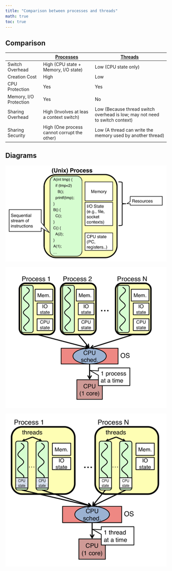 ```yaml
---
title: "Comparison between processes and threads"
math: true
toc: true
---
```


## Comparison
|                        | [Processes](/notes/Process.md)                 | [Threads](/notes/Thread.md)                                                    |
| ---------------------- | ------------------------------------------- | --------------------------------------------------------------------------- |
| Switch Overhead        | High (CPU state + Memory, I/O state)        | Low (CPU state only)                                                        |
| Creation Cost          | High                                        | Low                                                                         |
| CPU Protection         | Yes                                         | Yes                                                                         |
| Memory, I/O Protection | Yes                                         | No                                                                          |
| Sharing Overhead       | High (Involves at leas a context switch)    | Low (Because thread switch overhead is low; may not need to switch context) |
| Sharing Security       | High (One process cannot corrupt the other) | Low (A thread can write the memory used by another thread)                  |

## Diagrams
![process-diagram](/notes/images/process-diagram.png)

![processes-diagram](/notes/images/processes-diagram.png)

![threads-diagram](/notes/images/threads-diagram.png)

